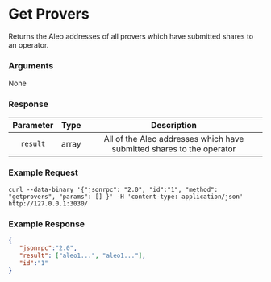 # Get Provers
Returns the Aleo addresses of all provers which have submitted shares to an operator.

### Arguments

None

### Response

| Parameter |  Type  |                              Description                              |
|:---------:|:------:|:---------------------------------------------------------------------:|
| `result`  | array  | All of the Aleo addresses which have submitted shares to the operator |

### Example Request
```ignore
curl --data-binary '{"jsonrpc": "2.0", "id":"1", "method": "getprovers", "params": [] }' -H 'content-type: application/json' http://127.0.0.1:3030/
```

### Example Response
```json
{
   "jsonrpc":"2.0",
   "result": ["aleo1...", "aleo1..."],
   "id":"1"
}
```
